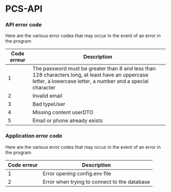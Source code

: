 # PCS-API

### API error code

Here are the various error codes that may occur in the event of an error in the program

| Code erreur | Description                                                                                                                                                    |
|-------------|----------------------------------------------------------------------------------------------------------------------------------------------------------------|
| 1           | The password must be greater than 8 and less than 128 characters long, at least have an uppercase letter, a lowercase letter, a number and a special character |
| 2           | Invalid email                                                                                                                                                  |
| 3           | Bad typeUser                                                                                                                                                   |
| 4           | Missing content userDTO                                                                                                                                        |
| 5           | Email or phone already exists                                                                                                                                  |


### Application error code

Here are the various error codes that may occur in the event of an error in the program

| Code erreur | Description                                   |
|-------------|-----------------------------------------------|
| 1           | Error opening config.env file                 |
| 2           | Error when trying to connect to the database  |
